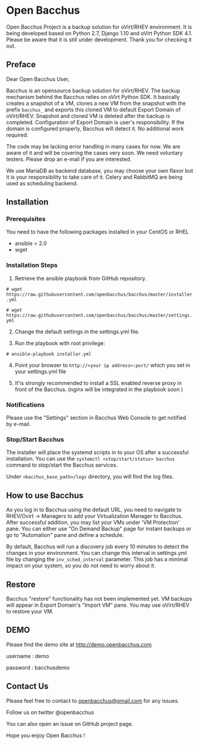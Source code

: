 # Open Bacchus 
Open Bacchus Project is a backup solution for oVirt/RHEV environment. It is being developed based on Python 2.7, Django 1.10 and oVirt Python SDK 4.1. Please be aware that it is still under development.
Thank you for checking it out.

## Preface
Dear Open Bacchus User,

Bacchus is an opensource backup solution for oVirt/RHEV. The backup mechanism behind the Bacchus relies on oVirt Python SDK. It basically creates a snapshot of a VM, clones a new VM from the snapshot with the prefix `bacchus_` and exports this cloned VM to default Export Domain of oVirt/RHEV. Snapshot and cloned VM is deleted after the backup is completed. Configuration of Export Domain is user's responsibility. If the domain is configured properly, Bacchus will detect it. No additional work required.

The code may be lacking error handling in many cases for now. We are aware of it and will be covering the cases very soon. We need voluntary testers. Please drop an e-mail if you are interested.

We use MariaDB as backend database, you may choose your own flavor but it is your responsibility to take care of it. Celery and RabbitMQ are being used as scheduling backend.


## Installation
### Prerequisites
You need to have the following packages installed in your CentOS or RHEL
- ansible > 2.0
- wget


### Installation Steps
1.  Retrieve the ansible playbook from GitHub repository.

`# wget https://raw.githubusercontent.com/openbacchus/bacchus/master/installer.yml`

`# wget https://raw.githubusercontent.com/openbacchus/bacchus/master/settings.yml`

2. Change the default settings in the settings.yml file.

3. Run the playbook with root privilege:

`# ansible-playbook installer.yml`

4. Point your browser to `http://<your ip address>:port/` which you set in your settings.yml file

5. It'is strongly recommended to install a SSL enabled reverse proxy in front of the Bacchus. (nginx will be integrated in the playbook soon )

### Notifications

Please use the "Settings" section in Bacchus Web Console to get notified by e-mail.


### Stop/Start Bacchus

The installer will place the systemd scripts in to your OS after a successful installation. You can use the `systemctl <stop/start/status> bacchus` command to stop/start the Bacchus services.

Under `<bacchus_base_path>/logs` directory, you will find the log files.

## How to use Bacchus

As you log in to Bacchus using the default URL, you need to navigate to RHEV/Ovirt -> Managers to add your Virtualization Manager to Bacchus. After successful addition, you may list your VMs under 'VM Protection' pane. You can either use "On Demand Backup" page for instant backups or go to "Automation" pane and define a schedule. 

By default, Bacchus will run a discovery job every 10 minutes to detect the changes in your environment. You can change this interval in settings.yml file by changing the `inv_sched_interval` parameter. This job has a minimal impact on your system, so you do not need to worry about it.


## Restore

Bacchus "restore" functionality has not been implemented yet. VM backups will appear in Export Domain's "Import VM" pane. You may use oVirt/RHEV to restore your VM.

## DEMO

Please find the demo site at http://demo.openbacchus.com

username : demo

password : bacchusdemo


## Contact Us

Please feel free to contact to openbacchus@gmail.com for any issues.

Follow us on twitter @openbacchus

You can also open an issue on GitHub project page.

Hope you enjoy Open Bacchus !

